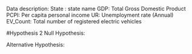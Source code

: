 Data description:
State : state name
GDP: Total Gross Domestic Product
PCPI: Per capita personal income
UR: Unemployment rate (Annual)
EV_Count: Total number of registered electric vehicles


#Hypothesis 2
Null Hypothesis: 

Alternative Hypothesis: 
